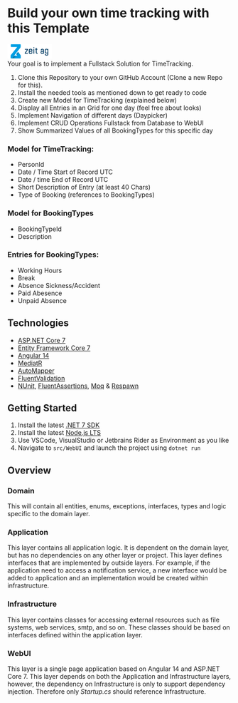 
# Build your own time tracking with this Template 
<img src="zeitag.png">
<br/>
Your goal is to implement a Fullstack Solution for TimeTracking.

1. Clone this Repository to your own GitHub Account (Clone a new Repo for this).
2. Install the needed tools as mentioned down to get ready to code
3. Create new Model for TimeTracking (explained below)
4. Display all Entries in an Grid for one day (feel free about looks)
5. Implement Navigation of different days (Daypicker)
6. Implement CRUD Operations Fullstack from Database to WebUI
7. Show Summarized Values of all BookingTypes for this specific day

### Model for TimeTracking:
- PersonId
- Date / Time Start of Record UTC
- Date / time End of Record UTC
- Short Description of Entry (at least 40 Chars)
- Type of Booking (references to BookingTypes)

### Model for BookingTypes
- BookingTypeId
- Description

### Entries for BookingTypes:
- Working Hours
- Break
- Absence Sickness/Accident
- Paid Abesence
- Unpaid Absence

 

## Technologies

* [ASP.NET Core 7](https://docs.microsoft.com/en-us/aspnet/core/introduction-to-aspnet-core)
* [Entity Framework Core 7](https://docs.microsoft.com/en-us/ef/core/)
* [Angular 14](https://angular.io/)
* [MediatR](https://github.com/jbogard/MediatR)
* [AutoMapper](https://automapper.org/)
* [FluentValidation](https://fluentvalidation.net/)
* [NUnit](https://nunit.org/), [FluentAssertions](https://fluentassertions.com/), [Moq](https://github.com/moq) & [Respawn](https://github.com/jbogard/Respawn)

## Getting Started

1. Install the latest [.NET 7 SDK](https://dotnet.microsoft.com/download/dotnet/7.0)
2. Install the latest [Node.js LTS](https://nodejs.org/en/)
3. Use VSCode, VisualStudio or Jetbrains Rider as Environment as you like
4. Navigate to `src/WebUI` and launch the project using `dotnet run`

## Overview

### Domain

This will contain all entities, enums, exceptions, interfaces, types and logic specific to the domain layer.

### Application

This layer contains all application logic. It is dependent on the domain layer, but has no dependencies on any other layer or project. This layer defines interfaces that are implemented by outside layers. For example, if the application need to access a notification service, a new interface would be added to application and an implementation would be created within infrastructure.

### Infrastructure

This layer contains classes for accessing external resources such as file systems, web services, smtp, and so on. These classes should be based on interfaces defined within the application layer.

### WebUI

This layer is a single page application based on Angular 14 and ASP.NET Core 7. This layer depends on both the Application and Infrastructure layers, however, the dependency on Infrastructure is only to support dependency injection. Therefore only *Startup.cs* should reference Infrastructure.
